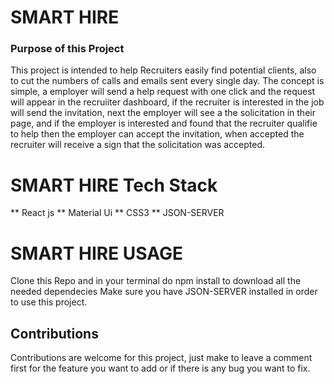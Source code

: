 # SMART HIRE

### Purpose of this Project

This project is intended to help Recruiters easily find potential clients, also to cut the numbers of calls and emails sent every single day.
The concept is simple, a employer will send a help request with one click and the request will appear in the recruiiter dashboard, if the recruiter is interested in the job will send the invitation, next the employer will see a the solicitation in their page, and if the employer is interested and found that the recruiter qualifie to help then the employer can accept the invitation, when accepted the recruiter will receive a sign that the solicitation was accepted.

# SMART HIRE Tech Stack

** React js
** Material Ui
** CSS3
** JSON-SERVER

# SMART HIRE USAGE

Clone this Repo and in your terminal do npm install to download all the needed dependecies
Make sure you have JSON-SERVER installed in order to use this project.

## Contributions

Contributions are welcome for this project, just make to leave a comment first for the feature you want to add or if there is any bug you want to fix.
